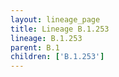 ```yaml
---
layout: lineage_page
title: Lineage B.1.253
lineage: B.1.253
parent: B.1
children: ['B.1.253']
---
```

